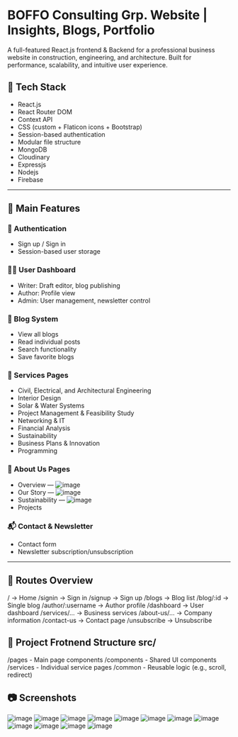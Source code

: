 # BOFFO Consulting Grp. Website | Insights, Blogs, Portfolio

A full-featured React.js frontend & Backend for a professional business website in construction, engineering, and architecture. Built for performance, scalability, and intuitive user experience.

## 🔧 Tech Stack

- React.js
- React Router DOM
- Context API
- CSS (custom + Flaticon icons + Bootstrap)
- Session-based authentication
- Modular file structure
- MongoDB
- Cloudinary
- Expressjs
- Nodejs
- Firebase
---

## 📁 Main Features

### 🔐 Authentication
- Sign up / Sign in
- Session-based user storage

### 🧑‍💼 User Dashboard
- Writer: Draft editor, blog publishing
- Author: Profile view
- Admin: User management, newsletter control

### 📰 Blog System
- View all blogs
- Read individual posts
- Search functionality
- Save favorite blogs

### 🏢 Services Pages
- Civil, Electrical, and Architectural Engineering
- Interior Design
- Solar & Water Systems
- Project Management & Feasibility Study
- Networking & IT
- Financial Analysis
- Sustainability
- Business Plans & Innovation
- Programming

### 🧭 About Us Pages
- Overview — ![image](https://github.com/user-attachments/assets/0a937a81-68d1-48b7-bb9e-23d1a9b62581)
- Our Story — ![image](https://github.com/user-attachments/assets/bea4d10e-f650-4b98-916b-16a25b5eaef5)
- Sustainability — ![image](https://github.com/user-attachments/assets/546daee8-c6b0-4a6f-a7f2-27563506bf97)
- Projects

### 📬 Contact & Newsletter
- Contact form
- Newsletter subscription/unsubscription

---

## 🚦 Routes Overview
/ -> Home
/signin -> Sign in
/signup -> Sign up
/blogs -> Blog list
/blog/:id -> Single blog
/author/:username -> Author profile
/dashboard -> User dashboard
/services/... -> Business services
/about-us/... -> Company information
/contact-us -> Contact page
/unsubscribe -> Unsubscribe

## 📂 Project Frotnend Structure src/
/pages         - Main page components
/components    - Shared UI components
/services      - Individual service pages
/common        - Reusable logic (e.g., scroll, redirect)

## 📷 Screenshots
![image](https://github.com/user-attachments/assets/983ef10e-33b0-4579-8115-6f91e526e6d0)
![image](https://github.com/user-attachments/assets/849308ca-d766-4d94-b6bd-3f4f75023958)
![image](https://github.com/user-attachments/assets/871cd855-aa95-4bea-8251-0a4d46eb4e1c)
![image](https://github.com/user-attachments/assets/b6f37a22-c07c-40ae-b65d-a85c371cab71)
![image](https://github.com/user-attachments/assets/7ecda481-6811-4b2d-81f9-f1dcc8fee4cb)
![image](https://github.com/user-attachments/assets/421aef13-72c1-4fb3-bd70-a6c6b9e99894)
![image](https://github.com/user-attachments/assets/a99ffe94-eada-461f-8849-f5ea410eb74b)
![image](https://github.com/user-attachments/assets/9a6db00b-cac1-4f79-a202-59d7af5dfa8c)
![image](https://github.com/user-attachments/assets/a6641c17-8f4f-432f-957f-641d393940e0)
![image](https://github.com/user-attachments/assets/3ee41218-046b-43c8-a1a0-dbb4d5cef921)
![image](https://github.com/user-attachments/assets/2023d4f0-6227-43a3-b679-f51e71c8b591)
![image](https://github.com/user-attachments/assets/6bb065a0-08ab-4f99-9bc5-434b540f5293)
